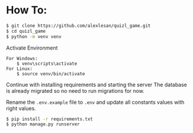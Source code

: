 # How To:

```sh
$ git clone https://github.com/alexlesan/quizl_game.git
$ cd quizl_game
$ python -m venv venv
```
Activate Environment

    For Windows: 
        $ venv\scripts\activate
    For Linux: 
        $ source venv/bin/activate

Continue with installing requirements and starting the server
The database is already migrated so no need to run migrations for now.

Rename the <code>.env.example</code> file to <code>.env</code> and update all constants values with right values.
```sh
$ pip install -r requirements.txt
$ python manage.py runserver
```